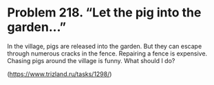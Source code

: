 # Problem 218. “Let the pig into the garden...”

In the village, pigs are released into the garden. But they can escape through numerous cracks in the fence. Repairing a fence is expensive. Chasing pigs around the village is funny. What should I do?

(https://www.trizland.ru/tasks/1298/)